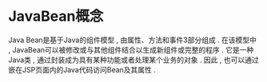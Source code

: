 # JavaBean概念

Java Bean是基于Java的组件模型 , 由属性、方法和事件3部分组成 . 在该模型中 , JavaBean可以被修改或与其他组件结合以生成新组件或完整的程序 . 它是一种Java类 , 通过封装成为具有某种功能或者处理某个业务的对象 . 因此 , 也可以通过嵌在JSP页面内的Java代码访问Bean及其属性 . 



